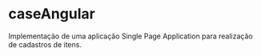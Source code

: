 # caseAngular
Implementação de uma aplicação Single Page Application para realização de cadastros de itens.
